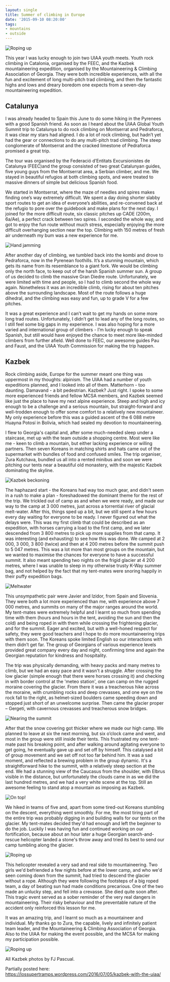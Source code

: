 ```yaml
---
layout: single
title: Summer of climbing in Europe
date: '2015-09-10 08:20:00'
tags:
- mountains
- outside
---
```


![Roping up][k1]

This year I was lucky enough to join two UIAA youth meets. Youth rock climbing in Catalonia, organised by the FEEC, and the Kazbek mountaineering expedition, organised by the Mountaineering & Climbing Association of Georgia. They were both incredible experiences, with all the fun and excitement of long multi-pitch trad climbing, and then the fantastic highs and lows and dreary boredom one expects from a seven-day mountaineering expedition.

## Catalunya
I was already headed to Spain this June to do some hiking in the Pyrenees with a good Spanish friend. As soon as I heard about the UIAA Global Youth Summit trip to Catalunya to do rock climbing on Montserrat and Pedraforca, it was clear my stars had aligned. I do a lot of rock climbing, but hadn’t yet had the gear or connections to do any multi-pitch trad climbing. The steep conglomerate of Montserrat and the cracked limestone of Pedraforca promised a great trip.

The tour was organised by the Federació d’Entitats Excursionistes de Catalunya (FEEC)and the group consisted of two great Catalunyan guides, five young guys from the Montserrat area, a Serbian climber, and me. We stayed in beautiful refugios at both climbing spots, and were treated to massive dinners of simple but delicious Spanish food.

We started in Montserrat, where the maze of needles and spires makes finding one’s way extremely difficult. We spent a day doing shorter slabby sport routes to get an idea of everyone’s abilities, and re-convened back at the refugio to pore over the guidebook and make plans for the next day. I joined for the more difficult route, six classic pitches up CADE (200m, 6a/Ae), a perfect crack between two spires. I seconded the whole way, and got to enjoy the fun route without much stress, especially enjoying the more difficult overhanging section near the top. Climbing with 150 metres of fresh air underneath my bum was a new experience for me.

![Hand jamming][c1]

After another day of climbing, we tumbled back into the kombi and drove to Pedraforca, now in the Pyrenean foothills. It’s a stunning mountain, which gets its name from its resemblance to a giant fork. We would be climbing only the north face, to keep out of the harsh Spanish summer sun. A group of us decided to climb the massive Gran Diedre route. Unfortunately, we were limited with time and people, so I had to climb second the whole way again. Nonetheless it was an incredible climb, rising for about ten pitches above the surrounding landscape. Most of the route follows a huge dihedral, and the climbing was easy and fun, up to grade V for a few pitches.

It was a great experience and I can’t wait to get my hands on some more long trad routes. Unfortunately, I didn’t get to lead any of the long routes, so I still feel some big gaps in my experience. I was also hoping for a more varied and international group of climbers - I’m lucky enough to speak Spanish, but still would have enjoyed the chance to meet more like-minded climbers from further afield. Well done to FEEC, our awesome guides Pau and Faust, and the UIAA Youth Commission for making the trip happen.

## Kazbek
Rock climbing aside, Europe for the summer meant one thing was uppermost in my thoughts: alpinism. The UIAA had a number of youth expeditions planned, and I looked into all of them. Matterhorn - too daunting. Damavand - a bit pedestrian. Kazbek? Just right. I spoke to some more experienced friends and fellow MCSA members, and Kazbek seemed like just the place to have my next alpine experience. Steep and high and icy enough to be a challenge and a serious mountain, but straight-forward and well-trodden enough to offer some comfort to a relatively new mountaineer. My only experience before this was a guided ascent of the 6 088 metre Huayna Potosí in Bolivia, which had sealed my devotion to mountaineering.

I flew to Georgia's capital and, after some much-needed sleep under a staircase,  met up with the team outside a shopping centre. Most were like me - keen to  climb a mountain, but either lacking experience or willing partners. Then seven  Koreans in matching shirts and hats came out of the supermarket with bundles of  food and confused smiles. The trip organiser, Zura Kutchava, bundled us all into  a rented minibus and soon we were pitching our tents near a beautiful old  monastery, with the majestic Kazbek dominating the skyline.

![Kazbek beckoning][k2]

The haphazard start - the Koreans had way too much gear, and didn't seem in a  rush to make a plan - foreshadowed the dominant theme for the rest of the trip.  We trickled out of camp as and when we were ready, and made our way to the camp  at 3 000 metres, just across a torrential river of glacial melt-water. After  this, things sped up a bit, but we still spent a few hours every day waiting for  everyone to be ready. I never figured out what the delays were. This was my  first climb that could be described as an expedition, with horses carrying a  load to the first camp, and we later descended from 3 800 metres to pick up more  supplies from that camp. It was interesting (and exhausting) to see how this was  done. We camped at 2 000, 3 000, 3 800 (twice) and then at 4 200 metres before  the summit push to 5 047 metres. This was a lot more than most groups on the  mountain, but we wanted to maximise the chances for everyone to have a  successful summit. It also meant spending two nights on the frigid glacier at 4  200 metres, where I was unable to sleep in my otherwise trusty K-Way summer bag,  and not helped by the fact that my tent-mates were snoring happily in their  puffy expedition bags.

![Meltwater][k3]

This unsympathetic pair were Javier and Izidor, from Spain and Slovenia. They  were both a lot more experienced than me, with experience above 7 000 metres,  and summits on many of the major ranges around the world. My tent-mates were  extremely helpful and I learnt so much from spending time with them (hours and  hours in the tent, avoiding the sun and then the cold) and being roped in with  them while crossing the frightening glacier, and for the summit. Eager and  excited, but with a well-honed respect for safety, they were good teachers and I  hope to do more mountaineering trips with them soon. The Koreans spoke limited  English so our interactions with them didn’t get far. The group of Georgians of  various experience levels provided great company every day and night, confirming  time and again the Georgian reputation for kindness and hospitality.

The trip was physically demanding, with heavy packs and many metres to climb, but we had an easy pace and it wasn't a struggle. After crossing the low glacier (simple enough that there were horses crossing it) and checking in with border control at the 'meteo station', one can camp on the rugged moraine covering the glacier. From there it was a treacherous hike across the moraine, with crumbling rocks and deep crevasses, and one eye on the rock fall to the right, as helmet-sized boulders came speeding down and stopped just short of an unwelcome surprise. Then came the glacier proper – Gergeti, with cavernous crevasses and treacherous snow bridges.

![Nearing the summit][k7]

After that the snow covering got thicker where we made our high camp. We planned to leave at six the next morning, but six o’clock came and went, and most in the group were still inside their tents. This frustrated my one tent-mate past his breaking point, and after walking around agitating everyone to get going, he eventually gave up and set off by himself. This catalysed a bit of group movement and we set off not too far behind him. It was a sad moment, and reflected a brewing problem in the group dynamic. It's a straightforward hike to the summit, with a relatively steep section at the end. We had a stunning view of the Caucasus from the shoulder, with Elbrus visible in the distance, but unfortunately the clouds came in as we did the last hundred metres, and we had a very white scene at the top. Still an awesome feeling to stand atop a mountain as imposing as Kazbek.

![On top!][k5]

We hiked in teams of five and, apart from some tired-out Koreans stumbling on the descent, everything went smoothly. For me, the most tiring part of the entire trip was probably digging in and building walls for our tents on the glacier. My tent-mates decided they'd had enough and left the beginner to do the job. Luckily I was having fun and continued working on our fortification, because about an hour later a huge Georgian search-and-rescue helicopter landed a stone's throw away and tried its best to send our camp tumbling along the glacier.

![Roping up][k4]

This helicopter revealed a very sad and real side to mountaineering. Two girls we'd befriended a few nights before at the lower camp, and who we'd seen coming down from the summit, had tried to descend the glacier without a rope. Although they were following the footsteps of a big roped team, a day of beating sun had made conditions precarious. One of the two made an unlucky step, and fell into a crevasse. She died quite soon after. This tragic event served as a sober reminder of the very real dangers in mountaineering. Their risky behaviour and the preventable nature of the accident only reinforced this lesson for me.

It was an amazing trip, and I learnt so much as a mountaineer and individual. My thanks go to Zura, the capable, lively and infinitely patient team leader, and the Mountaineering & Climbing Association of Georgia. Also to the UIAA for making the event possible, and the MCSA for making my participation possible.

![Roping up][k6]

All Kazbek photos by FJ Pascual.

Partially posted here: 
https://lossupertramps.wordpress.com/2016/07/05/kazbek-with-the-uiaa/

[c1]: /assets/images/2015/c1.jpg
[k1]: /assets/images/2015/k1.jpg
[k2]: /assets/images/2015/k2.jpg
[k3]: /assets/images/2015/k3.jpg
[k4]: /assets/images/2015/k4.jpg
[k5]: /assets/images/2015/k5.jpg
[k6]: /assets/images/2015/k6.jpg
[k7]: /assets/images/2015/k7.jpg